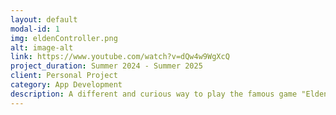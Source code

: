 ```yaml
---
layout: default
modal-id: 1
img: eldenController.png
alt: image-alt
link: https://www.youtube.com/watch?v=dQw4w9WgXcQ
project_duration: Summer 2024 - Summer 2025
client: Personal Project
category: App Development
description: A different and curious way to play the famous game "Elden Ring". All you need is a camera :)
---
```

